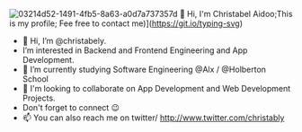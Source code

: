 ![03214d52-1491-4fb5-8a63-a0d7a737357d](https://github.com/christabely/christabely/assets/129256391/03fd661b-9c72-43a7-8e3d-6340a676039e)
👋 Hi, I'm Christabel Aidoo;This is my profile; Fee free to contact me)](https://git.io/typing-svg)
- 👋 Hi, I’m @christabely.
- I’m interested in Backend and Frontend Engineering and App Development.
- 🌱 I’m currently studying Software Engineering @Alx / @Holberton School
- 💞️ I'm looking to collaborate on App Development and Web Development Projects.
- Don't forget to connect 😉
- 📫 You can also reach me on twitter/ http://www.twitter.com/christably

<!---
christabely/christabely is a ✨ special ✨ repository because its `README.md` (this file) appears on your GitHub profile.
You can click the Preview link to take a look at your changes.
--->
